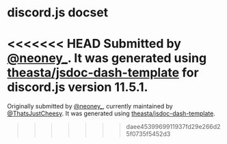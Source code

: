 discord.js docset
=======================

<<<<<<< HEAD
Submitted by [@neoney_](https://twitter.com/neoney_).
It was generated using [theasta/jsdoc-dash-template](https://github.com/theasta/jsdoc-dash-template#readme) for discord.js version 11.5.1.
=======
Originally submitted by [@neoney_](https://twitter.com/neoney_), currently maintained by [@ThatsJustCheesy](https://github.com/ThatsJustCheesy).
It was generated using [theasta/jsdoc-dash-template](https://github.com/theasta/jsdoc-dash-template#readme).
>>>>>>> daee4539969911937fd29e266d25f0735f5452d3
